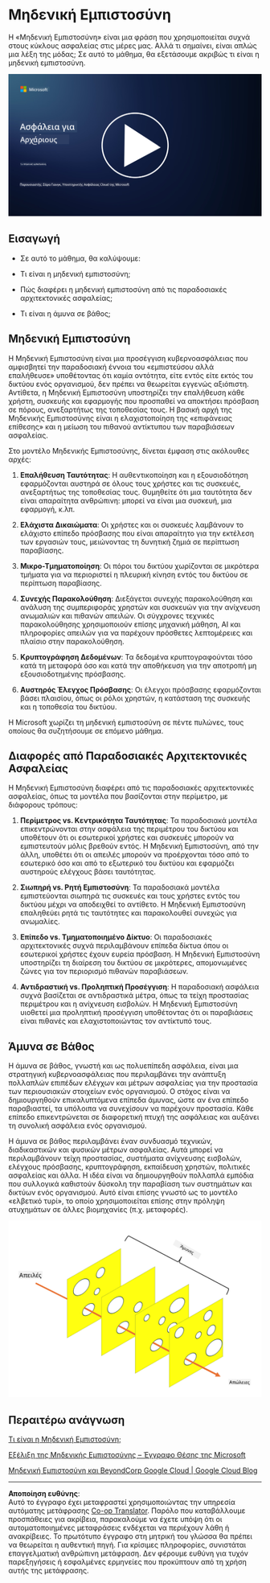 <!--
CO_OP_TRANSLATOR_METADATA:
{
  "original_hash": "75f77f972d2233c584f87c1eb96c983b",
  "translation_date": "2025-09-03T20:31:34+00:00",
  "source_file": "1.5 Zero trust.md",
  "language_code": "el"
}
-->
# Μηδενική Εμπιστοσύνη

Η «Μηδενική Εμπιστοσύνη» είναι μια φράση που χρησιμοποιείται συχνά στους κύκλους ασφαλείας στις μέρες μας. Αλλά τι σημαίνει, είναι απλώς μια λέξη της μόδας; Σε αυτό το μάθημα, θα εξετάσουμε ακριβώς τι είναι η μηδενική εμπιστοσύνη.

[![Παρακολουθήστε το βίντεο](../../translated_images/1-5_placeholder.36b707a8de54c96991f42d1e0a5979771993f470834d818e581c8de8c447bc5b.el.png)](https://learn-video.azurefd.net/vod/player?id=ee1551cc-e7a5-4db6-a897-c286abe68a69)

## Εισαγωγή

 - Σε αυτό το μάθημα, θα καλύψουμε:
   
   
 - Τι είναι η μηδενική εμπιστοσύνη;

   
  

 - Πώς διαφέρει η μηδενική εμπιστοσύνη από τις παραδοσιακές αρχιτεκτονικές ασφαλείας;

   
   

 - Τι είναι η άμυνα σε βάθος;

## Μηδενική Εμπιστοσύνη

Η Μηδενική Εμπιστοσύνη είναι μια προσέγγιση κυβερνοασφάλειας που αμφισβητεί την παραδοσιακή έννοια του «εμπιστεύσου αλλά επαλήθευσε» υποθέτοντας ότι καμία οντότητα, είτε εντός είτε εκτός του δικτύου ενός οργανισμού, δεν πρέπει να θεωρείται εγγενώς αξιόπιστη. Αντίθετα, η Μηδενική Εμπιστοσύνη υποστηρίζει την επαλήθευση κάθε χρήστη, συσκευής και εφαρμογής που προσπαθεί να αποκτήσει πρόσβαση σε πόρους, ανεξαρτήτως της τοποθεσίας τους. Η βασική αρχή της Μηδενικής Εμπιστοσύνης είναι η ελαχιστοποίηση της «επιφάνειας επίθεσης» και η μείωση του πιθανού αντίκτυπου των παραβιάσεων ασφαλείας.

Στο μοντέλο Μηδενικής Εμπιστοσύνης, δίνεται έμφαση στις ακόλουθες αρχές:

1. **Επαλήθευση Ταυτότητας**: Η αυθεντικοποίηση και η εξουσιοδότηση εφαρμόζονται αυστηρά σε όλους τους χρήστες και τις συσκευές, ανεξαρτήτως της τοποθεσίας τους. Θυμηθείτε ότι μια ταυτότητα δεν είναι απαραίτητα ανθρώπινη: μπορεί να είναι μια συσκευή, μια εφαρμογή, κ.λπ.

2. **Ελάχιστα Δικαιώματα**: Οι χρήστες και οι συσκευές λαμβάνουν το ελάχιστο επίπεδο πρόσβασης που είναι απαραίτητο για την εκτέλεση των εργασιών τους, μειώνοντας τη δυνητική ζημιά σε περίπτωση παραβίασης.

3. **Μικρο-Τμηματοποίηση**: Οι πόροι του δικτύου χωρίζονται σε μικρότερα τμήματα για να περιοριστεί η πλευρική κίνηση εντός του δικτύου σε περίπτωση παραβίασης.

4. **Συνεχής Παρακολούθηση**: Διεξάγεται συνεχής παρακολούθηση και ανάλυση της συμπεριφοράς χρηστών και συσκευών για την ανίχνευση ανωμαλιών και πιθανών απειλών. Οι σύγχρονες τεχνικές παρακολούθησης χρησιμοποιούν επίσης μηχανική μάθηση, AI και πληροφορίες απειλών για να παρέχουν πρόσθετες λεπτομέρειες και πλαίσιο στην παρακολούθηση.

5. **Κρυπτογράφηση Δεδομένων**: Τα δεδομένα κρυπτογραφούνται τόσο κατά τη μεταφορά όσο και κατά την αποθήκευση για την αποτροπή μη εξουσιοδοτημένης πρόσβασης.

6. **Αυστηρός Έλεγχος Πρόσβασης**: Οι έλεγχοι πρόσβασης εφαρμόζονται βάσει πλαισίου, όπως οι ρόλοι χρηστών, η κατάσταση της συσκευής και η τοποθεσία του δικτύου.

Η Microsoft χωρίζει τη μηδενική εμπιστοσύνη σε πέντε πυλώνες, τους οποίους θα συζητήσουμε σε επόμενο μάθημα.

## Διαφορές από Παραδοσιακές Αρχιτεκτονικές Ασφαλείας

Η Μηδενική Εμπιστοσύνη διαφέρει από τις παραδοσιακές αρχιτεκτονικές ασφαλείας, όπως τα μοντέλα που βασίζονται στην περίμετρο, με διάφορους τρόπους:

1. **Περίμετρος vs. Κεντρικότητα Ταυτότητας**: Τα παραδοσιακά μοντέλα επικεντρώνονται στην ασφάλεια της περιμέτρου του δικτύου και υποθέτουν ότι οι εσωτερικοί χρήστες και συσκευές μπορούν να εμπιστευτούν μόλις βρεθούν εντός. Η Μηδενική Εμπιστοσύνη, από την άλλη, υποθέτει ότι οι απειλές μπορούν να προέρχονται τόσο από το εσωτερικό όσο και από το εξωτερικό του δικτύου και εφαρμόζει αυστηρούς ελέγχους βάσει ταυτότητας.

2. **Σιωπηρή vs. Ρητή Εμπιστοσύνη**: Τα παραδοσιακά μοντέλα εμπιστεύονται σιωπηρά τις συσκευές και τους χρήστες εντός του δικτύου μέχρι να αποδειχθεί το αντίθετο. Η Μηδενική Εμπιστοσύνη επαληθεύει ρητά τις ταυτότητες και παρακολουθεί συνεχώς για ανωμαλίες.

3. **Επίπεδο vs. Τμηματοποιημένο Δίκτυο**: Οι παραδοσιακές αρχιτεκτονικές συχνά περιλαμβάνουν επίπεδα δίκτυα όπου οι εσωτερικοί χρήστες έχουν ευρεία πρόσβαση. Η Μηδενική Εμπιστοσύνη υποστηρίζει τη διαίρεση του δικτύου σε μικρότερες, απομονωμένες ζώνες για τον περιορισμό πιθανών παραβιάσεων.

4. **Αντιδραστική vs. Προληπτική Προσέγγιση**: Η παραδοσιακή ασφάλεια συχνά βασίζεται σε αντιδραστικά μέτρα, όπως τα τείχη προστασίας περιμέτρου και η ανίχνευση εισβολών. Η Μηδενική Εμπιστοσύνη υιοθετεί μια προληπτική προσέγγιση υποθέτοντας ότι οι παραβιάσεις είναι πιθανές και ελαχιστοποιώντας τον αντίκτυπό τους.

## Άμυνα σε Βάθος

Η άμυνα σε βάθος, γνωστή και ως πολυεπίπεδη ασφάλεια, είναι μια στρατηγική κυβερνοασφάλειας που περιλαμβάνει την ανάπτυξη πολλαπλών επιπέδων ελέγχων και μέτρων ασφαλείας για την προστασία των περιουσιακών στοιχείων ενός οργανισμού. Ο στόχος είναι να δημιουργηθούν επικαλυπτόμενα επίπεδα άμυνας, ώστε αν ένα επίπεδο παραβιαστεί, τα υπόλοιπα να συνεχίσουν να παρέχουν προστασία. Κάθε επίπεδο επικεντρώνεται σε διαφορετική πτυχή της ασφάλειας και αυξάνει τη συνολική ασφάλεια ενός οργανισμού.

Η άμυνα σε βάθος περιλαμβάνει έναν συνδυασμό τεχνικών, διαδικαστικών και φυσικών μέτρων ασφαλείας. Αυτά μπορεί να περιλαμβάνουν τείχη προστασίας, συστήματα ανίχνευσης εισβολών, ελέγχους πρόσβασης, κρυπτογράφηση, εκπαίδευση χρηστών, πολιτικές ασφαλείας και άλλα. Η ιδέα είναι να δημιουργηθούν πολλαπλά εμπόδια που συλλογικά καθιστούν δύσκολη την παραβίαση των συστημάτων και δικτύων ενός οργανισμού. Αυτό είναι επίσης γνωστό ως το μοντέλο «ελβετικό τυρί», το οποίο χρησιμοποιείται επίσης στην πρόληψη ατυχημάτων σε άλλες βιομηχανίες (π.χ. μεταφορές).

![image](../../translated_images/swisscheese.dc1f2a129515c5af146d3fe0b5e69305e16bfb7ae348d0e4d59a02ada9f5e92b.el.png)

## Περαιτέρω ανάγνωση

[Τι είναι η Μηδενική Εμπιστοσύνη;](https://learn.microsoft.com/security/zero-trust/zero-trust-overview?WT.mc_id=academic-96948-sayoung)

[Εξέλιξη της Μηδενικής Εμπιστοσύνης – Έγγραφο Θέσης της Microsoft](https://query.prod.cms.rt.microsoft.com/cms/api/am/binary/RWJJdT?WT.mc_id=academic-96948-sayoung)

[Μηδενική Εμπιστοσύνη και BeyondCorp Google Cloud | Google Cloud Blog](https://cloud.google.com/blog/topics/developers-practitioners/zero-trust-and-beyondcorp-google-cloud)

---

**Αποποίηση ευθύνης**:  
Αυτό το έγγραφο έχει μεταφραστεί χρησιμοποιώντας την υπηρεσία αυτόματης μετάφρασης [Co-op Translator](https://github.com/Azure/co-op-translator). Παρόλο που καταβάλλουμε προσπάθειες για ακρίβεια, παρακαλούμε να έχετε υπόψη ότι οι αυτοματοποιημένες μεταφράσεις ενδέχεται να περιέχουν λάθη ή ανακρίβειες. Το πρωτότυπο έγγραφο στη μητρική του γλώσσα θα πρέπει να θεωρείται η αυθεντική πηγή. Για κρίσιμες πληροφορίες, συνιστάται επαγγελματική ανθρώπινη μετάφραση. Δεν φέρουμε ευθύνη για τυχόν παρεξηγήσεις ή εσφαλμένες ερμηνείες που προκύπτουν από τη χρήση αυτής της μετάφρασης.